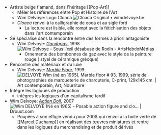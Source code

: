 - Artiste belge flamand, dans l'héritage [[Pop-Art]]
	- Mêler les références entre Pop et Histoire de l'Art
	- Wim Delvoye: Logo Cloaca ![Cloaca Original • wimdelvoye.be](https://wimdelvoye.be/medialibrary/cache/projectthumbretina/media/8b52eae8-8457-347b-b0f0-23bedd6edb95_1269.jpg?t=20141031044012)
	- *Cloaca* renvoi à la calligraphie de coca et au sigle ford
		- La lecture est lisible, elle rompt avec la fétichisation des objets dans l'art contemporain
- Se spécialise dans la rencontre entre des formes a priori antagoniste
	- Wim Delvoye: [*Gandagas*](https://www.artnet.fr/artistes/wim-delvoye/gandagas-a-4148-1988-pGVAu50r140LFg1dqMdVUw2), 1998 ![Wim Delvoye - Sous l'œil désabusé de Rodin - ArtsHebdoMédias](https://www.artshebdomedias.com/wp-content/uploads/web_Grieksegasfles_Gandagas_A78522__02.jpg)
		- Ornemente des bombonnes de gaz avec le style de la peinture rouge ( styel de céramique grécque)
- Rencontre des matériaux et du luxe
	- Wim Delvoye: [*Marble Floor*](https://www.perrotin.com/artists/Wim_Delvoye/7/marble-floor-102/14240), 1999 ![DELVOYE Wim (né en 1965), Marble floor # 93, 1999, série de photographies  de marqueterie de charcuterie, C-print, 129x145 cm. | Art contemporain,  Art, Nourriture](https://i.pinimg.com/474x/58/ae/e2/58aee2b6eeda604ecdbde852a6b6d2c5.jpg)
- Intègre les logiques de production
	- intègres les logiques d'un capitalisme tardif
- Wim Delvoye: [*Action Doll*](https://fr.storeparis.perrotin.com/products/wim-delvoye-action-doll), 2007 ![Wim DELVOYE (Né en 1965) - Posable action figure and clo… | Drouot.com](https://cdn.drouot.com/d/image/lot?size=fullHD&path=90/118978/9bb17d1a717115e699e1b439ab4ec250)
	- Poupées à son effigie vendu pour 200$ qui renvoi a la boite verte de [[Marcel Duchamp]] en réalisant des œuvres miniatures et rentre dans les logiques du merchandising et de produit dérivés